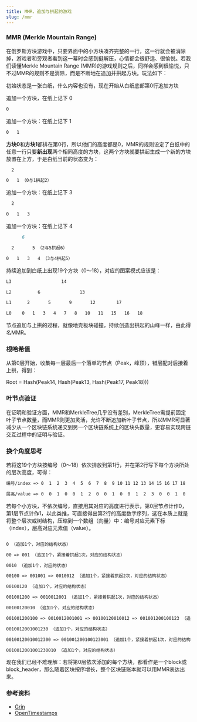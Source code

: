 ```yaml
---
title: MMR，追加与拱起的游戏
slug: /mmr
---
```


### MMR (Merkle Mountain Range)

在俄罗斯方块游戏中，只要界面中的小方块凑齐完整的一行，这一行就会被消除掉，游戏者和旁观者看到这一幕时会感到挺解压，心情都会很舒适、很愉悦。若我们读懂Merkle Mountain Range (MMR)的游戏规则之后，同样会感到很愉悦，只不过MMR的规则不是消除，而是不断地在追加并拱起方块。玩法如下：

初始状态是一张白纸，什么内容也没有，现在开始从白纸底部第0行追加方块

追加一个方块，在纸上记下 0
```markdown
0
```
追加一个方块：在纸上记下 1
```markdown
0   1
```
**方块0**和**方块1**都排在第0行，所以他们的高度都是0，MMR的规则设定了白纸中的任意一行只要**新出现**两个相同高度的方块，这两个方块就要拱起生成一个新的方块放置在上方，于是白纸当前的状态变为：
```markdown
  2

0   1 （0与1拱起2）
```
追加一个方块：在纸上记下 3
```markdown
  2

0   1   3
```
追加一个方块：在纸上记下 4
```markdown
      6

  2       5 （2与5拱起6）

0   1   3   4 （3与4拱起5）
```
持续追加到白纸上出现19个方块（0～18），对应的图案模式应该是：

```markdown
L3                   14

L2          6               13

L1      2       5       9       12        17

L0    0   1   3   4   7   8   10   11   15   16   18
```
节点追加与上拱的过程，就像地壳板块碰撞，持续创造出拱起的山峰一样，由此得名MMR。

### 根哈希值
从第0层开始，收集每一层最后一个落单的节点（Peak，峰顶），错层配对后接着上拱，得到：

Root = Hash(Peak14, Hash(Peak13, Hash(Peak17, Peak18)))

### 叶节点验证
在证明和验证方面，MMR和MerkleTree几乎没有差别，MerkleTree需提前固定叶子节点数量，而MMR则更加灵活，允许不断追加新叶子节点，所以MMR可显著减少从一个区块链系统递交到另一个区块链系统上的区块头数量，更容易实现跨链交互过程中的证明与验证。

### 换个角度思考
若将这19个方块按编号（0～18）依次排放到第1行，并在第2行写下每个方块所处的层次高度，可得：

```markdown
编号/index => 0  1  2  3  4  5  6  7  8  9 10 11 12 13 14 15 16 17 18

层高/value => 0  0  1  0  0  1  2  0  0  1  0  0  1  2  3  0  0  1  0
```
若每个小方块，不依次编号，直接用其对应的高度进行表示，第0层节点计作0，第1层节点计作1，以此类推，可直接得出第2行的高度数字序列，这在本质上就是将整个层次或树结构，压缩到一个数组（向量）中：编号对应元素下标（index），层高对应元素值（value）。

```markdown

0 （追加1个，对应的结构状态）

00 => 001 （追加1个，紧接着拱起1次，对应的结构状态）

0010 （追加1个，对应的状态）

00100 => 001001 => 0010012 （追加1个，紧接着拱起2次，对应的结构状态）

00100120 （追加1个，对应的结构状态）

001001200 => 0010012001 （追加1个，紧接着拱起1次，对应的结构状态）

00100120010 （追加1个，对应的结构状态）

001001200100 => 0010012001001 => 00100120010012 => 001001200100123 （追加1个，紧接着拱起3次，对应的结构状态）

0010012001001230 （追加1个，对应的结构状态）

00100120010012300 => 001001200100123001 （追加1个，紧接着拱起1次，对应的结构状态）

0010012001001230010 （追加1个，对应的结构状态）
```
现在我们已经不难理解：若将第0层依次添加的每个方块，都看作是一个block或block_header，那么随着区块按序增长，整个区块链账本就可以用MMR表达出来。

### 参考资料

- [Grin](https://docs.grin.mw/wiki/chain-state/merkle-mountain-range)
- [OpenTimestamps](https://github.com/opentimestamps/opentimestamps-server/blob/master/doc/merkle-mountain-range.md)
